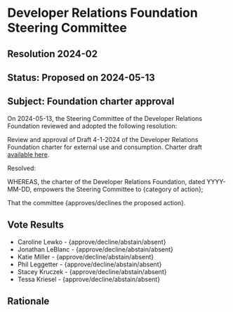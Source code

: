 # Developer Relations Foundation Steering Committee

## Resolution 2024-02

## Status: Proposed on 2024-05-13

## Subject: Foundation charter approval

On 2024-05-13, the Steering Committee of the Developer Relations Foundation reviewed and adopted the
following resolution:

Review and approval of Draft 4-1-2024 of the Developer Relations Foundation charter for external 
use and consumption. Charter draft [available here][charter].

Resolved:

WHEREAS, the charter of the Developer Relations Foundation, dated YYYY-MM-DD, empowers the Steering
Committee to {category of action};

That the committee {approves/declines the proposed action}.

## Vote Results

- Caroline Lewko - {approve/decline/abstain/absent}
- Jonathan LeBlanc - {approve/decline/abstain/absent}
- Katie Miller - {approve/decline/abstain/absent}
- Phil Leggetter - {approve/decline/abstain/absent}
- Stacey Kruczek - {approve/decline/abstain/absent}
- Tessa Kriesel - {approve/decline/abstain/absent}

## Rationale

[charter]: https://docs.google.com/document/d/1se2RXAcWQhB36UmP1ZO-8VD3au02zFkmN-qq5424nlM/edit?usp=sharing
